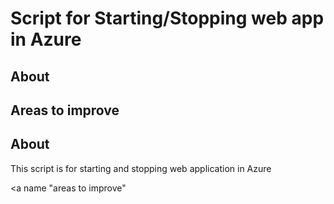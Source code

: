 # Script for Starting/Stopping web app in Azure 

## About 

## Areas to improve




<a name="about"></a>
## About
This script is for starting and stopping web application in Azure


<a name "areas to improve"
